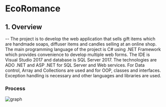 # EcoRomance
## 1. Overview
-- The project is to develop the web application that sells gift items which are handmade soaps, diffuser items and candles selling at an online shop. The main programming language of the project is C# using .NET Framework which provides convenience to develop multiple web forms. The IDE is Visual Studio 2017 and database is SQL Server 2017. The technologies are ADO .NET and ASP .NET for SQL Server and Web services. For Data control, Array and Collections are used and for OOP, classes and interfaces. Exception handling is necessary and other languages and libraries are used.

### Process
![graph](https://user-images.githubusercontent.com/37784073/56929125-d01a2300-6aa6-11e9-8e85-e8634585528c.jpg)



